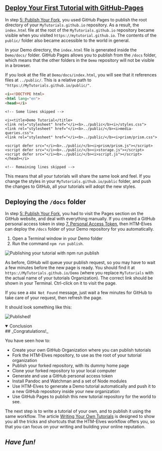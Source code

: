 <!-- Deploy with gh pages -->
<section
id="deploy-with-gh-pages"
aria-labelledby="deploy-with-gh-pages"
data-item="Deploy With GH-Pages"
>
<h2><a href="#deploy-with-gh-pages">Deploy Your First Tutorial with GitHub-Pages</a></h2>

In step [5: Publish Your Fork](#publish-your-fork), you used GitHub Pages to publish the root directory of your `MyTutorials.github.io` repository. As a result, the `index.html` file at the root of the `MyTutorials.github.io` repository became visible when you visited `https://mytutorial.github.io`. The contents of the `public/` folder also became accessible to the world in general.

In your Demo directory, the `index.html` file is generated inside the `Demo/docs/` folder. GitHub Pages allows you to publish from the `/docs` folder, which means that the other folders in the `Demo` repository will not be visible in a browser.

If you look at the file at `Demo/docs/index.html`, you will see that it references files at `../public/`. This is a relative path to `"https://MyTutorials.github.io/public/"`.

```html
<i><!DOCTYPE html>
<html lang="en">
<head></i>
```
```html-s
<!-- Some lines skipped -->
```
```html-#9
<i><title>Demo Tutorial</title>
<link rel="stylesheet" href="</i><b>../public</b><i>/styles.css">
<link rel="stylesheet" href="</i><b>../public/</b><i>media-queries.css">
<link rel="stylesheet" href="</i><b>../public/</b><i>prism/prism.css">

<script defer src="</i><b>../public/</b><i>prism/prism.js"></script>
<script defer src="</i><b>../public/</b><i>storage.js"></script>
<script defer src="</i><b>../public/</b><i>script.js"></script>
</head></i>
```
```html-s
<!-- Remaining lines skipped -->
```

This means that all your tutorials will share the same look and feel. If you change the styles in your `MyTutorials.github.io/public` folder, and push the changes to GitHub, all your tutorials will adopt the new styles.

## Deploying the `/docs` folder

In step [5: Publish Your Fork](#publish-your-fork), you had to visit the Pages section on the GitHub website, and deal with everything manually. If you created a GitHub personal access token in step [7. Personal Access Token](#github-token), then HTM-Elves can deploy the `/docs` folder of your Demo repository for you automatically.

1. Open a Terminal window in your Demo folder
2. Run the command `npm run publish`.

![Publishing your tutorial with `npm run publish`](images/RunPublish.webp)

As before, GitHub will queue your publish request, so you may have to wait a few minutes before the new page is ready. You should find it at `https://MyTutorials.github.io/Demo` (where you replace `MyTutorials` with the actual name of your tutorials Organization). The correct link should be shown in your Terminal. Ctrl-click on it to visit the page.

If you see a `404 Not Found` message, just wait a few minutes for GitHub to take care of your request, then refresh the page.

It should look something like this:

![Published!](images/Published.webp)

<details
class="pivot"
open
>
<summary>Conclusion</summary>
## _Congratulations!_

You have seen how to:

* Create your own GitHub Organization where you can publish tutorials
* Fork the HTM-Elves repository, to use as the root of your tutorial organization
* Publish your forked repository, with its dummy home page
* Clone your forked repository to your local computer
* Generate and use a GitHub personal access token
* Install Pandoc and Watchman and a set of Node modules
* Use HTM-Elves to generate a Demo tutorial automatically and push it to a new GitHub repository inside your new organization
* Use GitHub Pages to publish this new tutorial repository for the world to see.

The next step is to write a tutorial of your own, and to publish it using the same workflow. The article [Writing Your Own Tutorials](https://htm-elves.github.io/Writing-Your-Own-Tutorials/#section-snippets) is designed to show you all the tricks and shortcuts that the HTM-Elves workflow offers you, so that you can focus on your writing and building your online reputation.

## _Have fun!_

</details>
</section>